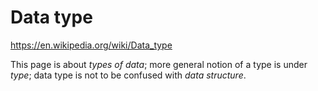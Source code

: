 # Data type

https://en.wikipedia.org/wiki/Data_type

This page is about *types of data*; more general notion of a type is under *type*; data type is not to be confused with *data structure*.
